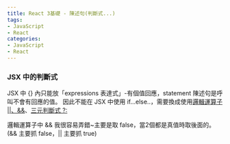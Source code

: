 ```yaml
---
title: React 3基礎 - 陳述句(判斷式...)
tags: 
- JavaScript
- React
categories:
- JavaScript
- React
---
```


### JSX 中的判斷式
JSX 中 {} 內只能放「expressions 表達式」-有個值回應，statement 陳述句是呼叫不會有回應的值。
因此不能在 JSX 中使用 if...else..，需要換成使用[邏輯運算子 ||、&&](https://developer.mozilla.org/zh-TW/docs/Web/JavaScript/Obsolete_Pages/Obsolete_Pages/Obsolete_Pages/%E9%81%8B%E7%AE%97%E5%AD%90/%E9%82%8F%E8%BC%AF%E9%81%8B%E7%AE%97%E5%AD%90)、[三元判斷式 ?:](https://developer.mozilla.org/zh-TW/docs/Web/JavaScript/Reference/Operators/Conditional_Operator)

邏輯運算子中 && 我很容易弄錯~主要是取 false，當2個都是真值時取後面的。(&& 主要抓 false，|| 主要抓 true)
